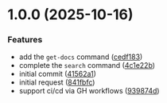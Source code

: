# 1.0.0 (2025-10-16)


### Features

* add the `get-docs` command ([cedf183](https://github.com/mattjmcnaughton/context7-cli/commit/cedf183c6f8a3c2a141580263ab552a845c48be4))
* complete the `search` command ([4c1e22b](https://github.com/mattjmcnaughton/context7-cli/commit/4c1e22bd8c36841ee8eb6d927804c14b9d880570))
* initial commit ([41562a1](https://github.com/mattjmcnaughton/context7-cli/commit/41562a1d71d3fbd8165311c84b3516ef7bcd4a85))
* initial request ([841fbfc](https://github.com/mattjmcnaughton/context7-cli/commit/841fbfc8664c6d5035df17db7f809799c89eb21e))
* support ci/cd via GH workflows ([939874d](https://github.com/mattjmcnaughton/context7-cli/commit/939874dbb2f0dd640deea3285d4adc52eebc8fc4))
